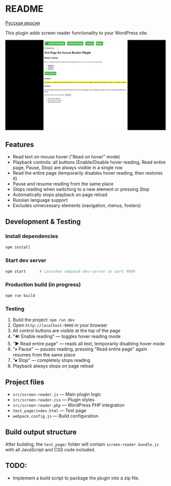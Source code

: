 # README

[Русская версия](README.ru.md)

This plugin adds screen reader functionality to your WordPress site.

![Plugin demo](example.webp)

## Features

- Read text on mouse hover ("Read on hover" mode)
- Playback controls: all buttons (Enable/Disable hover reading, Read entire page, Pause, Stop) are always visible in a single row
- Read the entire page (temporarily disables hover reading, then restores it)
- Pause and resume reading from the same place
- Stops reading when switching to a new element or pressing Stop
- Automatically stops playback on page reload
- Russian language support
- Excludes unnecessary elements (navigation, menus, footers)

## Development & Testing

### Install dependencies

```bash
npm install
```

### Start dev server

```bash
npm start      # Launches webpack-dev-server on port 9000
```

### Production build (in progress)

```bash
npm run build
```

### Testing

1. Build the project: `npm run dev`
2. Open `http://localhost:9000` in your browser
3. All control buttons are visible at the top of the page
4. "🔊 Enable reading" — toggles hover reading mode
5. "▶️ Read entire page" — reads all text, temporarily disabling hover mode
6. "⏸ Pause" — pauses reading, pressing "Read entire page" again resumes from the same place
7. "⏹ Stop" — completely stops reading
8. Playback always stops on page reload

## Project files

- `src/screen-reader.js` — Main plugin logic
- `src/screen-reader.css` — Plugin styles
- `src/screen-reader.php` — WordPress PHP integration
- `test_page/index.html` — Test page
- `webpack.config.js` — Build configuration

## Build output structure

After building, the `test_page/` folder will contain `screen-reader.bundle.js` with all JavaScript and CSS code included.

## TODO:
- Implement a build script to package the plugin into a zip file.
